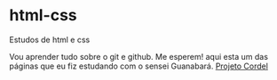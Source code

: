 # html-css
 Estudos de html e css

Vou aprender tudo sobre o git e github. Me esperem!
aqui esta um das páginas que eu fiz estudando com o sensei Guanabará. <a href="https://guto-correia.github.io/Projeto-Cordel/" target="_blank">Projeto Cordel</a>
